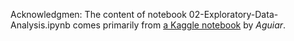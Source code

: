 Acknowledgmen: The content of notebook 02-Exploratory-Data-Analysis.ipynb comes primarily from [a Kaggle notebook](https://www.kaggle.com/jsaguiar/exploratory-analysis-with-seaborn) by *Aguiar*.
